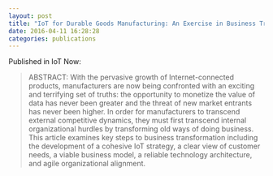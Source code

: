 ```yaml
---
layout: post
title: "IoT for Durable Goods Manufacturing: An Exercise in Business Transformation"
date: 2016-04-11 16:28:28
categories: publications
---
```


Published in IoT Now:

> ABSTRACT: With the pervasive growth of Internet-connected products, manufacturers are now being confronted with an exciting and terrifying set of truths: the opportunity to monetize the value of data has never been greater and the threat of new market entrants has never been higher. In order for manufacturers to transcend external competitive dynamics, they must first transcend internal organizational hurdles by transforming old ways of doing business. This article examines key steps to business transformation including the development of a cohesive IoT strategy, a clear view of customer needs, a viable business model, a reliable technology architecture, and agile organizational alignment.


